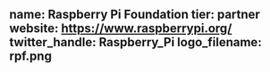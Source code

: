 name: Raspberry Pi Foundation
tier: partner
website: https://www.raspberrypi.org/
twitter_handle: Raspberry_Pi
logo_filename: rpf.png
---
